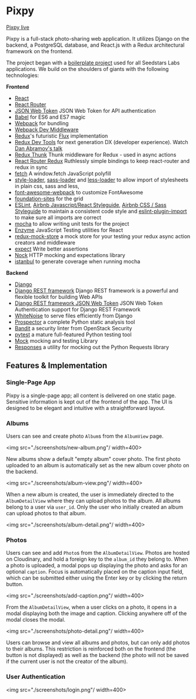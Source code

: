 # Pixpy

[Pixpy live][live]

[live]: http://www.pixpy.tech/

Pixpy is a full-stack photo-sharing web application. It utilizes Django on the backend, a PostgreSQL database, and React.js with a Redux architectural framework on the frontend.

The project began with a [boilerplate project][boilerplate] used for all Seedstars Labs applications. We build on the shoulders of giants with the following technologies:

[boilerplate]: https://github.com/Seedstars/django-react-redux-jwt-base

**Frontend**

* [React](https://github.com/facebook/react)
* [React Router](https://github.com/rackt/react-router)
* [JSON Web Token](https://www.npmjs.com/package/jsonwebtoken) JSON Web Token for API authentication
* [Babel](http://babeljs.io) for ES6 and ES7 magic
* [Webpack](http://webpack.github.io) for bundling
* [Webpack Dev Middleware](http://webpack.github.io/docs/webpack-dev-middleware.html)
* [Redux](https://github.com/rackt/redux)'s futuristic [Flux](https://facebook.github.io/react/blog/2014/05/06/flux.html) implementation
* [Redux Dev Tools](https://github.com/rackt/redux-devtools) for next generation DX (developer experience). Watch [Dan Abramov's talk](https://www.youtube.com/watch?v=xsSnOQynTHs)
* [Redux Thunk](https://github.com/gaearon/redux-thunk) Thunk middleware for Redux - used in async actions
* [React Router Redux](https://github.com/rackt/react-router-redux) Ruthlessly simple bindings to keep react-router and redux in sync
* [fetch](https://github.com/github/fetch) A window.fetch JavaScript polyfill
* [style-loader](https://github.com/webpack/style-loader), [sass-loader](https://github.com/jtangelder/sass-loader) and [less-loader](https://github.com/webpack/less-loader) to allow import of stylesheets in plain css, sass and less,
* [font-awesome-webpack](https://github.com/gowravshekar/font-awesome-webpack) to customize FontAwesome
* [foundation-sites](https://github.com/zurb/foundation-sites) for the grid
* [ESLint](http://eslint.org), [Airbnb Javascript/React Styleguide](https://github.com/airbnb/javascript), [Airbnb CSS / Sass Styleguide](https://github.com/airbnb/css) to maintain a consistent code style and [eslint-plugin-import](https://github.com/benmosher/eslint-plugin-import) to make sure all imports are correct
* [mocha](https://mochajs.org/) to allow writing unit tests for the project
* [Enzyme](http://airbnb.io/enzyme/) JavaScript Testing utilities for React
* [redux-mock-store](https://github.com/arnaudbenard/redux-mock-store) a mock store for your testing your redux async action creators and middleware
* [expect](https://github.com/mjackson/expect) Write better assertions
* [Nock](https://github.com/pgte/nock) HTTP mocking and expectations library
* [istanbul](https://github.com/gotwarlost/istanbul) to generate coverage when running mocha

**Backend**

* [Django](https://www.djangoproject.com/)
* [Django REST framework](http://www.django-rest-framework.org/) Django REST framework is a powerful and flexible toolkit for building Web APIs
* [Django REST framework JSON Web Token](http://getblimp.github.io/django-rest-framework-jwt/) JSON Web Token Authentication support for Django REST Framework
* [WhiteNoise](http://whitenoise.evans.io/en/latest/django.html) to serve files efficiently from Django
* [Prospector](http://prospector.landscape.io/en/master/) a complete Python static analysis tool
* [Bandit](https://github.com/openstack/bandit) a security linter from OpenStack Security
* [pytest](http://pytest.org/latest/) a mature full-featured Python testing tool
* [Mock](http://www.voidspace.org.uk/python/mock/) mocking and testing Library
* [Responses](https://github.com/getsentry/responses) a utility for mocking out the Python Requests library

## Features & Implementation

### Single-Page App

Pixpy is a single-page app; all content is delivered on one static page. Sensitive information is kept out of the frontend of the app. The UI is designed to be elegant and intuitive with a straightforward layout.

### Albums

Users can see and create photo `Album`s from the `AlbumView` page.

<img src="./screenshots/new-album.png"/ width=400>

New albums show a default "empty album" cover photo. The first photo uploaded to an album is automatically set as the new album cover photo on the backend.

<img src="./screenshots/album-view.png"/ width=400>

When a new album is created, the user is immediately directed to the `AlbumDetailView` where they can upload photos to the album. All albums belong to a user via `user_id`. Only the user who initially created an album can upload photos to that album.

<img src="./screenshots/album-detail.png"/ width=400>

### Photos

Users can see and add `Photo`s from the `AlbumDetailView`. Photos are hosted on Cloudinary, and hold a foreign key to the `album_id` they belong to. When a photo is uploaded, a modal pops up displaying the photo and asks for an optional `caption`. Focus is automatically placed on the caption input field, which can be submitted either using the Enter key or by clicking the return button.

<img src="./screenshots/add-caption.png"/ width=400>

From the `AlbumDetailView`, when a user clicks on a photo, it opens in a modal displaying both the image and caption. Clicking anywhere off of the modal closes the modal.

<img src="./screenshots/photo-detail.png"/ width=400>

Users can browse and view all albums and photos, but can only add photos to their albums. This restriction is reinforced both on the frontend (the button is not displayed) as well as the backend (the photo will not be saved if the current user is not the creator of the album).

### User Authentication

<img src="./screenshots/login.png"/ width=400>

